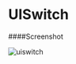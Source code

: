 # UISwitch

####Screenshot

![uiswitch](https://cloud.githubusercontent.com/assets/22513100/24103347/913e0470-0db1-11e7-8eb0-93b924fc1cc5.png)
